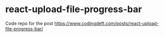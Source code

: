 # react-upload-file-progress-bar
Code repo for the post https://www.codingdeft.com/posts/react-upload-file-progress-bar/
